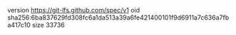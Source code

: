 version https://git-lfs.github.com/spec/v1
oid sha256:6ba837629fd308fc6a1da513a39a6fe421400101f9d6911a7c636a7fba417c10
size 33736

